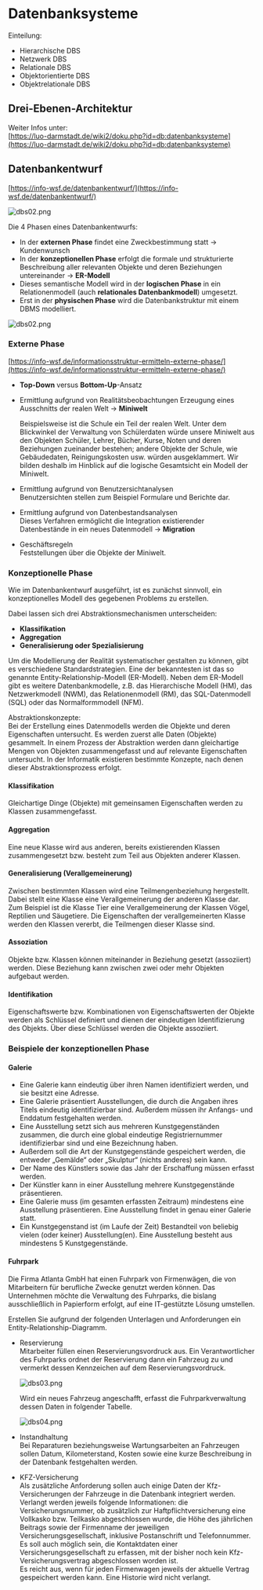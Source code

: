 # Datenbanksysteme

Einteilung:
- Hierarchische DBS
- Netzwerk DBS
- Relationale DBS
- Objektorientierte DBS
- Objektrelationale DBS

## Drei-Ebenen-Architektur

Weiter Infos unter:<br>
[https://luo-darmstadt.de/wiki2/doku.php?id=db:datenbanksysteme](https://luo-darmstadt.de/wiki2/doku.php?id=db:datenbanksysteme)

## Datenbankentwurf

[https://info-wsf.de/datenbankentwurf/](https://info-wsf.de/datenbankentwurf/)

![dbs02.png](pic/dbs01.png)

Die 4 Phasen eines Datenbankentwurfs:
- In der **externen Phase** findet eine Zweckbestimmung statt -> Kundenwunsch
- In der **konzeptionellen Phase** erfolgt die formale und strukturierte Beschreibung aller relevanten Objekte und deren Beziehungen untereinander -> **ER-Modell**
- Dieses semantische Modell wird in der **logischen Phase** in ein Relationenmodell (auch **relationales Datenbankmodell**) umgesetzt.
- Erst in der **physischen Phase** wird die Datenbankstruktur mit einem DBMS modelliert.

![dbs02.png](pic/dbs02.png)

### Externe Phase

[https://info-wsf.de/informationsstruktur-ermitteln-externe-phase/](https://info-wsf.de/informationsstruktur-ermitteln-externe-phase/)

- **Top-Down** versus **Bottom-Up**-Ansatz
- Ermittlung aufgrund von Realitätsbeobachtungen Erzeugung eines Ausschnitts der realen Welt -> **Miniwelt**
  
  Beispielsweise ist die Schule ein Teil der realen Welt. Unter dem Blickwinkel der Verwaltung von Schülerdaten würde unsere Miniwelt aus den Objekten Schüler, Lehrer, Bücher, Kurse, Noten und deren Beziehungen zueinander bestehen; andere Objekte der Schule, wie Gebäudedaten, Reinigungskosten usw. würden ausgeklammert. Wir bilden deshalb im Hinblick auf die logische Gesamtsicht ein Modell der Miniwelt.
- Ermittlung aufgrund von Benutzersichtanalysen<br>
  Benutzersichten stellen zum Beispiel Formulare und Berichte dar.
- Ermittlung aufgrund von Datenbestandsanalysen<br>
  Dieses Verfahren ermöglicht die Integration existierender Datenbestände in ein neues Datenmodell -> **Migration**
- Geschäftsregeln<br>
  Feststellungen über die Objekte der Miniwelt.

### Konzeptionelle Phase
Wie im Datenbankentwurf ausgeführt, ist es zunächst sinnvoll, ein konzeptionelles Modell des gegebenen Problems zu erstellen.

Dabei lassen sich drei Abstraktionsmechanismen unterscheiden:
- **Klassifikation**
- **Aggregation**
- **Generalisierung oder Spezialisierung**

Um die Modellierung der Realität systematischer gestalten zu können, gibt es verschiedene Standardstrategien. Eine der bekanntesten ist das so genannte Entity-Relationship-Modell (ER-Modell). Neben dem ER-Modell gibt es weitere Datenbankmodelle, z.B. das Hierarchische Modell (HM), das Netzwerkmodell (NWM), das Relationenmodell (RM), das SQL-Datenmodell (SQL) oder das Normalformmodell (NFM).

Abstraktionskonzepte:<br>
Bei der Erstellung eines Datenmodells werden die Objekte und deren Eigenschaften untersucht. Es werden zuerst alle Daten (Objekte) gesammelt. In einem Prozess der Abstraktion werden dann gleichartige Mengen von Objekten zusammengefasst und auf relevante Eigenschaften untersucht. In der Informatik existieren bestimmte Konzepte, nach denen dieser Abstraktionsprozess erfolgt.

#### Klassifikation

Gleichartige Dinge (Objekte) mit gemeinsamen Eigenschaften werden zu Klassen zusammengefasst.

#### Aggregation

Eine neue Klasse wird aus anderen, bereits existierenden Klassen zusammengesetzt bzw. besteht zum Teil aus Objekten anderer Klassen.

#### Generalisierung (Verallgemeinerung)

Zwischen bestimmten Klassen wird eine Teilmengenbeziehung hergestellt. Dabei stellt eine Klasse eine Verallgemeinerung der anderen Klasse dar. Zum Beispiel ist die Klasse Tier eine Verallgemeinerung der Klassen Vögel, Reptilien und Säugetiere. Die Eigenschaften der verallgemeinerten Klasse werden den Klassen vererbt, die Teilmengen dieser Klasse sind.

#### Assoziation

Objekte bzw. Klassen können miteinander in Beziehung gesetzt (assoziiert) werden. Diese Beziehung kann zwischen zwei oder mehr Objekten aufgebaut werden.

#### Identifikation

Eigenschaftswerte bzw. Kombinationen von Eigenschaftswerten der Objekte werden als Schlüssel definiert und dienen der eindeutigen Identifizierung des Objekts. Über diese Schlüssel werden die Objekte assoziiert.

### Beispiele der konzeptionellen Phase

#### Galerie

- Eine Galerie kann eindeutig über ihren Namen identifiziert werden, und sie besitzt eine Adresse.
- Eine Galerie präsentiert Ausstellungen, die durch die Angaben ihres Titels eindeutig identifizierbar sind. Außerdem müssen ihr Anfangs- und Enddatum festgehalten werden.
- Eine Ausstellung setzt sich aus mehreren Kunstgegenständen zusammen, die durch eine global eindeutige Registriernummer identifizierbar sind und eine Bezeichnung haben.
- Außerdem soll die Art der Kunstgegenstände gespeichert werden, die entweder „Gemälde“ oder „Skulptur“ (nichts anderes) sein kann.
- Der Name des Künstlers sowie das Jahr der Erschaffung müssen erfasst werden.
- Der Künstler kann in einer Ausstellung mehrere Kunstgegenstände präsentieren.
- Eine Galerie muss (im gesamten erfassten Zeitraum) mindestens eine Ausstellung präsentieren. Eine Ausstellung findet in genau einer Galerie statt.
- Ein Kunstgegenstand ist (im Laufe der Zeit) Bestandteil von beliebig vielen (oder keiner) Ausstellung(en). Eine Ausstellung besteht aus mindestens 5 Kunstgegenstände.

#### Fuhrpark

Die Firma Atlanta GmbH hat einen Fuhrpark von Firmenwägen, die von Mitarbeitern für berufliche Zwecke genutzt werden können. Das Unternehmen möchte die Verwaltung des Fuhrparks, die bislang ausschließlich in Papierform erfolgt, auf eine IT-gestützte Lösung umstellen.

Erstellen Sie aufgrund der folgenden Unterlagen und Anforderungen ein Entity-Relationship-Diagramm.
- Reservierung<br>
  Mitarbeiter füllen einen Reservierungsvordruck aus. Ein Verantwortlicher des Fuhrparks ordnet der Reservierung dann ein Fahrzeug zu und vermerkt dessen Kennzeichen auf dem Reservierungsvordruck.
  
  ![dbs03.png](pic/dbs03.png)
  
  Wird ein neues Fahrzeug angeschafft, erfasst die Fuhrparkverwaltung dessen Daten in folgender Tabelle.
  
  ![dbs04.png](pic/dbs04.png)
  
- Instandhaltung<br>
  Bei Reparaturen beziehungsweise Wartungsarbeiten an Fahrzeugen sollen Datum, Kilometerstand, Kosten sowie eine kurze Beschreibung in der Datenbank festgehalten werden.
- KFZ-Versicherung<br>
  Als zusätzliche Anforderung sollen auch einige Daten der Kfz-Versicherungen der Fahrzeuge in die Datenbank integriert werden.
  Verlangt werden jeweils folgende Informationen: die Versicherungsnummer, ob zusätzlich zur Haftpflichtversicherung eine Vollkasko bzw. Teilkasko abgeschlossen wurde, die Höhe des jährlichen Beitrags sowie der Firmenname der jeweiligen Versicherungsgesellschaft, inklusive Postanschrift und Telefonnummer.<br>
  Es soll auch möglich sein, die Kontaktdaten einer Versicherungsgesellschaft zu erfassen, mit der bisher noch kein Kfz-Versicherungsvertrag abgeschlossen worden ist.<br>
  Es reicht aus, wenn für jeden Firmenwagen jeweils der aktuelle Vertrag gespeichert werden kann. Eine Historie wird nicht verlangt.






